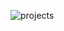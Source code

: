 ![projects](https://user-images.githubusercontent.com/96253880/170850468-fde69baa-a58a-41b1-833c-c4115f2029a4.png)
